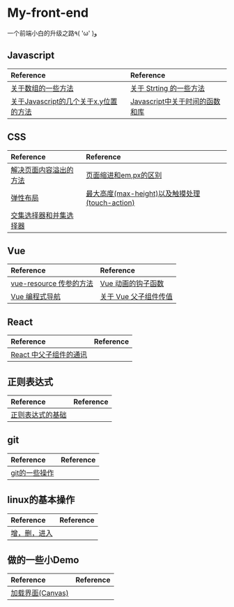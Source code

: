 # My-front-end
一个前端小白的升级之路٩( 'ω' )و   

## Javascript
|Reference|Reference|
|:---|:---|
|[关于数组的一些方法](https://github.com/GRPdream/My-front-end/issues/9)|[关于 Strting 的一些方法](https://github.com/GRPdream/My-front-end/issues/10)|
|[关于Javascript的几个关于x,y位置的方法](https://github.com/GRPdream/My-front-end/issues/13)|[Javascript中关于时间的函数和库](https://github.com/GRPdream/My-front-end/issues/16)|

## CSS
|Reference|Reference|
|:---|:---|
|[解决页面内容溢出的方法](https://github.com/GRPdream/My-front-end/issues/4)|[页面缩进和em,px的区别](https://github.com/GRPdream/My-front-end/issues/5)
|[弹性布局](https://github.com/GRPdream/My-front-end/issues/6)|[最大高度(max-height)以及触摸处理(touch-action)](https://github.com/GRPdream/My-front-end/issues/7)|
|[交集选择器和并集选择器](https://github.com/GRPdream/My-front-end/issues/15)|

## Vue
|Reference|Reference|
|:---|:---|
|[vue-resource 传参的方法](https://github.com/GRPdream/My-front-end/issues/8)|[Vue 动画的钩子函数](https://github.com/GRPdream/My-front-end/issues/11)|
|[Vue 编程式导航 ](https://github.com/GRPdream/My-front-end/issues/12)|[关于 Vue 父子组件传值](https://github.com/GRPdream/My-front-end/issues/14)|

## React
|Reference|Reference|
|:---|:---|
|[ React 中父子组件的通讯](https://github.com/GRPdream/My-front-end/issues/17)|

## 正则表达式
|Reference|Reference|
|:---|:---|
|[正则表达式的基础](https://github.com/GRPdream/My-front-end/issues/3)|

## git
|Reference|Reference|  
|:---|:---|
|[git的一些操作](https://github.com/GRPdream/My-front-end/issues/1)|

## linux的基本操作
|Reference|Reference|
|:---|:---|
|[增，删，进入](https://github.com/GRPdream/My-front-end/issues/2)|

## 做的一些小Demo
|Reference|Reference|
|:---|:---|
|[加载界面(Canvas)](https://codepen.io/Grpdream/pen/LXeKKR)|
